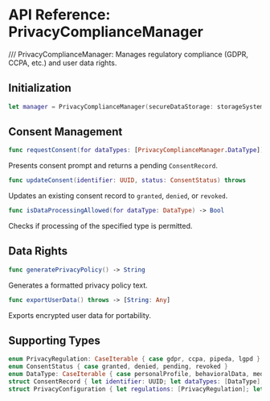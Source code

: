 # API Reference: PrivacyComplianceManager

/// PrivacyComplianceManager: Manages regulatory compliance (GDPR, CCPA, etc.) and user data rights.

## Initialization
```swift
let manager = PrivacyComplianceManager(secureDataStorage: storageSystem)
```

## Consent Management

```swift
func requestConsent(for dataTypes: [PrivacyComplianceManager.DataType]) -> ConsentRecord
```
Presents consent prompt and returns a pending `ConsentRecord`.

```swift
func updateConsent(identifier: UUID, status: ConsentStatus) throws
```
Updates an existing consent record to `granted`, `denied`, or `revoked`.

```swift
func isDataProcessingAllowed(for dataType: DataType) -> Bool
```
Checks if processing of the specified type is permitted.

## Data Rights

```swift
func generatePrivacyPolicy() -> String
```
Generates a formatted privacy policy text.

```swift
func exportUserData() throws -> [String: Any]
```
Exports encrypted user data for portability.

## Supporting Types

```swift
enum PrivacyRegulation: CaseIterable { case gdpr, ccpa, pipeda, lgpd }
enum ConsentStatus { case granted, denied, pending, revoked }
enum DataType: CaseIterable { case personalProfile, behavioralData, medicalInformation, locationData, deviceInformation }
struct ConsentRecord { let identifier: UUID; let dataTypes: [DataType]; let status: ConsentStatus; let timestamp: Date; let version: String }
struct PrivacyConfiguration { let regulations: [PrivacyRegulation]; let dataRetentionPeriod: TimeInterval; let isDataSharingAllowed: Bool; let isThirdPartyTrackingEnabled: Bool }
``` 
